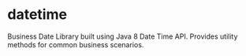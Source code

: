 # datetime
Business Date Library built using Java 8 Date Time API. Provides utility methods for common business scenarios.
